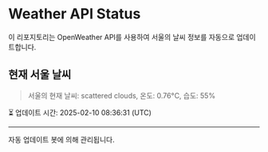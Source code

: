 
# Weather API Status

이 리포지토리는 OpenWeather API를 사용하여 서울의 날씨 정보를 자동으로 업데이트합니다.

## 현재 서울 날씨
> 서울의 현재 날씨: scattered clouds, 온도: 0.76°C, 습도: 55%

⏳ 업데이트 시간: 2025-02-10 08:36:31 (UTC)

---
자동 업데이트 봇에 의해 관리됩니다.
